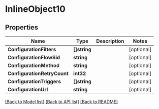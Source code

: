 # InlineObject10

## Properties

Name | Type | Description | Notes
------------ | ------------- | ------------- | -------------
**ConfigurationFilters** | **[]string** |  | [optional] 
**ConfigurationFlowSid** | **string** |  | [optional] 
**ConfigurationMethod** | **string** |  | [optional] 
**ConfigurationRetryCount** | **int32** |  | [optional] 
**ConfigurationTriggers** | **[]string** |  | [optional] 
**ConfigurationUrl** | **string** |  | [optional] 

[[Back to Model list]](../README.md#documentation-for-models) [[Back to API list]](../README.md#documentation-for-api-endpoints) [[Back to README]](../README.md)


